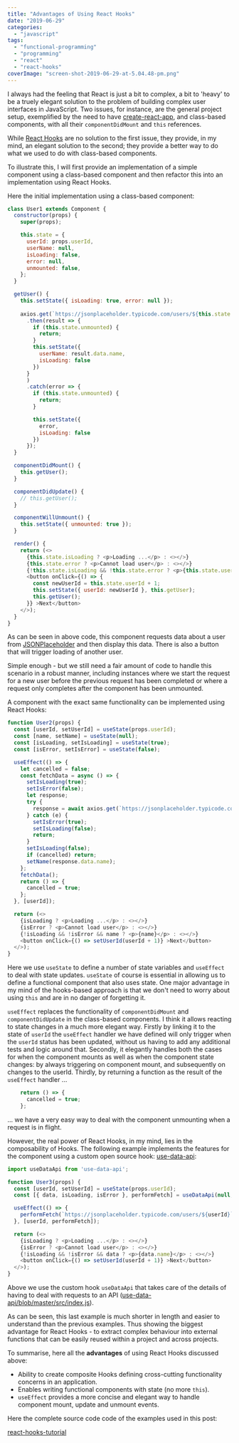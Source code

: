 ```yaml
---
title: "Advantages of Using React Hooks"
date: "2019-06-29"
categories: 
  - "javascript"
tags: 
  - "functional-programming"
  - "programming"
  - "react"
  - "react-hooks"
coverImage: "screen-shot-2019-06-29-at-5.04.48-pm.png"
---
```


I always had the feeling that React is just a bit to complex, a bit to 'heavy' to be a truely elegant solution to the problem of building complex user interfaces in JavaScript. Two issues, for instance, are the general project setup, exemplified by the need to have [create-react-app](https://github.com/facebook/create-react-app), and class-based components, with all their `componentDidMount` and `this` references.

While [React Hooks](https://reactjs.org/docs/hooks-intro.html) are no solution to the first issue, they provide, in my mind, an elegant solution to the second; they provide a better way to do what we used to do with class-based components.

To illustrate this, I will first provide an implementation of a simple component using a class-based component and then refactor this into an implementation using React Hooks.

Here the initial implementation using a class-based component:

```javascript
class User1 extends Component {
  constructor(props) {
    super(props);

    this.state = {
      userId: props.userId,
      userName: null,
      isLoading: false,
      error: null,
      unmounted: false,
    };
  }

  getUser() {
    this.setState({ isLoading: true, error: null });
  
    axios.get(`https://jsonplaceholder.typicode.com/users/${this.state.userId}`)
      .then(result => {
        if (this.state.unmounted) {
          return;
        }
        this.setState({
          userName: result.data.name,
          isLoading: false
        })
      }
      )
      .catch(error => {
        if (this.state.unmounted) {
          return;
        }

        this.setState({
          error,
          isLoading: false
        })
      });
  }

  componentDidMount() {
    this.getUser();
  }

  componentDidUpdate() {
    // this.getUser();
  }

  componentWillUnmount() {
    this.setState({ unmounted: true });
  }

  render() {
    return (<>
      {this.state.isLoading ? <p>Loading ...</p> : <></>}
      {this.state.error ? <p>Cannot load user</p> : <></>}
      {!this.state.isLoading && !this.state.error ? <p>{this.state.userName}</p> : <></>}
      <button onClick={() => {
        const newUserId = this.state.userId + 1;
        this.setState({ userId: newUserId }, this.getUser);
        this.getUser();
      }} >Next</button>
    </>);
  }
}
```

As can be seen in above code, this component requests data about a user from [JSONPlaceholder](https://jsonplaceholder.typicode.com) and then display this data. There is also a button that will trigger loading of another user.

Simple enough - but we still need a fair amount of code to handle this scenario in a robust manner, including instances where we start the request for a new user before the previous request has been completed or where a request only completes after the component has been unmounted.

A component with the exact same functionality can be implemented using React Hooks:

```javascript
function User2(props) {
  const [userId, setUserId] = useState(props.userId);
  const [name, setName] = useState(null);
  const [isLoading, setIsLoading] = useState(true);
  const [isError, setIsError] = useState(false);

  useEffect(() => {
    let cancelled = false;
    const fetchData = async () => {
      setIsLoading(true);
      setIsError(false);
      let response;
      try { 
        response = await axios.get(`https://jsonplaceholder.typicode.com/users/${userId}`);
      } catch (e) {
        setIsError(true);
        setIsLoading(false);
        return;
      }
      setIsLoading(false);
      if (cancelled) return;
      setName(response.data.name);
    };
    fetchData();
    return () => {
      cancelled = true;
    };
  }, [userId]);

  return (<>
    {isLoading ? <p>Loading ...</p> : <></>}
    {isError ? <p>Cannot load user</p> : <></>}
    {!isLoading && !isError && name ? <p>{name}</p> : <></>}
    <button onClick={() => setUserId(userId + 1)} >Next</button>
  </>);
}
```

Here we use `useState` to define a number of state variables and `useEffect` to deal with state updates. `useState` of course is essential in allowing us to define a functional component that also uses state. One major advantage in my mind of the hooks-based approach is that we don't need to worry about using `this` and are in no danger of forgetting it.

`useEffect` replaces the functionality of `componentDidMount` and `componentDidUpdate` in the class-based components. I think it allows reacting to state changes in a much more elegant way. Firstly by linking it to the state of `userId` the `useEffect` handler we have defined will only trigger when the `userId` status has been updated, without us having to add any additional tests and logic around that. Secondly, it elegantly handles both the cases for when the component mounts as well as when the component state changes: by always triggering on component mount, and subsequently on changes to the userId. Thirdly, by returning a function as the result of the `useEffect` handler ...

```javascript
    return () => {
      cancelled = true;
    };
```

... we have a very easy way to deal with the component unmounting when a request is in flight.

However, the real power of React Hooks, in my mind, lies in the composability of Hooks. The following example implements the features for the component using a custom open source hook: [use-data-api](https://github.com/the-road-to-learn-react/use-data-api):

```javascript
import useDataApi from 'use-data-api';

function User3(props) {
  const [userId, setUserId] = useState(props.userId);
  const [{ data, isLoading, isError }, performFetch] = useDataApi(null, null);

  useEffect(() => {
    performFetch(`https://jsonplaceholder.typicode.com/users/${userId}`);
  }, [userId, performFetch]);

  return (<>
    {isLoading ? <p>Loading ...</p> : <></>}
    {isError ? <p>Cannot load user</p> : <></>}
    {!isLoading && !isError && data ? <p>{data.name}</p> : <></>}
    <button onClick={() => setUserId(userId + 1)} >Next</button>
  </>);
}
```

Above we use the custom hook `useDataApi` that takes care of the details of having to deal with requests to an API ([use-data-api/blob/master/src/index.js](https://github.com/the-road-to-learn-react/use-data-api/blob/master/src/index.js)).

As can be seen, this last example is much shorter in length and easier to understand than the previous examples. Thus showing the biggest advantage for React Hooks - to extract complex behaviour into external functions that can be easily reused within a project and across projects.

To summarise, here all the **advantages** of using React Hooks discussed above:

- Ability to create composite Hooks defining cross-cutting functionality concerns in an application.
- Enables writing functional components with state (no more `this`).
- `useEffect` provides a more concise and elegant way to handle component mount, update and unmount events.

Here the complete source code code of the examples used in this post:

[react-hooks-tutorial](https://github.com/mxro/react-hooks-tutorial)
